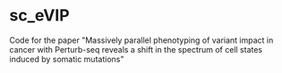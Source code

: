 # sc_eVIP

Code for the paper "Massively parallel phenotyping of variant impact in cancer with Perturb-seq reveals a shift in the spectrum of cell states induced by somatic mutations"


